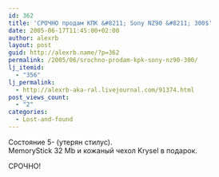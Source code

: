 ```yaml
---
id: 362
title: 'СРОЧНО продам КПК &#8211; Sony NZ90 &#8211; 300$'
date: 2005-06-17T11:45:00+02:00
author: alexrb
layout: post
guid: http://alexrb.name/?p=362
permalink: /2005/06/srochno-prodam-kpk-sony-nz90-300/
lj_itemid:
  - "356"
lj_permalink:
  - http://alexrb-aka-ral.livejournal.com/91374.html
post_views_count:
  - "2"
categories:
  - Lost-and-found
---
```

Состояние 5- (утерян стилус).  
MemoryStick 32 Mb и кожаный чехол Krysel в подарок.

СРОЧНО!